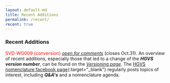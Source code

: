 ```yaml
---
layout: default-md
title: Recent Additions
permalink: /recent/
recent: true
---
```


### Recent Additions

<font color="red">SVD-WG009 (conversion)</font> [_open for comments_](/bg-material/consultation/svd-wg008/) (closes Oct.31).
An overview of recent additions, especially those that led to a change of the _**HGVS version number**_, can be found on the [_Versioning page_](/versioning). The [HGVS nomenclature facebook page](https://www.facebook.com/HGVSmutnomen){:target="\_blank"} regularly posts topics of interest, including _**Q&A's**_ and a nomenclature agenda.
